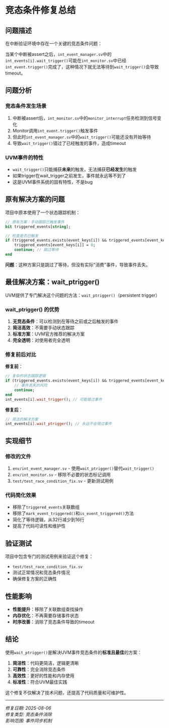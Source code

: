# 竞态条件修复总结

## 问题描述

在中断验证环境中存在一个关键的竞态条件问题：

当某个中断被assert之后，`int_event_manager.sv`中的`int_events[i].wait_trigger()`可能在`int_monitor.sv`中已经`int_event.trigger()`完成了，这种情况下就无法等待到`wait_trigger()`会导致timeout。

## 问题分析

### 竞态条件发生场景
1. 中断被assert后，`int_monitor.sv`中的`monitor_interrupt`任务检测到信号变化
2. Monitor调用`int_event.trigger()`触发事件
3. 但此时`int_event_manager.sv`中的`wait_trigger()`可能还没有开始等待
4. 导致`wait_trigger()`错过了已经触发的事件，造成timeout

### UVM事件的特性
- `wait_trigger()`只能捕获**未来**的触发，无法捕获**已经发生**的触发
- 如果trigger在wait_trigger之前发生，事件就永远等不到了
- 这是UVM事件系统的固有特性，不是bug

## 原有解决方案的问题

项目中原本使用了一个状态跟踪机制：

```systemverilog
// 原有方案：手动跟踪已触发事件
bit triggered_events[string];

// 检查是否已触发
if (triggered_events.exists(event_keys[i]) && triggered_events[event_keys[i]]) begin
    triggered_events[event_keys[i]] = 0;
    continue; // 跳过等待
end
```

**问题**：这种方案只是跳过了等待，但没有实际"消费"事件，导致事件丢失。

## 最佳解决方案：wait_ptrigger()

UVM提供了专门解决这个问题的方法：`wait_ptrigger()`（persistent trigger）

### wait_ptrigger() 的优势
1. **无竞态条件**：可以检测到在等待之前或之后触发的事件
2. **简洁高效**：不需要手动状态跟踪
3. **标准方案**：UVM官方推荐的解决方案
4. **完全透明**：对使用者完全透明

### 修复前后对比

**修复前**：
```systemverilog
// 复杂的状态跟踪逻辑
if (triggered_events.exists(event_keys[i]) && triggered_events[event_keys[i]]) begin
    // 事件丢失的风险
    continue;
end
int_events[i].wait_trigger(); // 可能错过事件
```

**修复后**：
```systemverilog
// 简洁的解决方案
int_events[i].wait_ptrigger(); // 永远不会错过事件
```

## 实现细节

### 修改的文件
1. `env/int_event_manager.sv` - 使用`wait_ptrigger()`替代`wait_trigger()`
2. `env/int_monitor.sv` - 移除不必要的状态标记调用
3. `test/test_race_condition_fix.sv` - 更新测试用例

### 代码简化效果
- 移除了`triggered_events`关联数组
- 移除了`mark_event_triggered()`和`is_event_triggered()`方法
- 简化了等待逻辑，从32行减少到16行
- 提高了代码可读性和维护性

## 验证测试

项目中包含专门的测试用例来验证这个修复：
- `test/test_race_condition_fix.sv`
- 测试正常情况和竞态条件情况
- 确保修复方案的正确性

## 性能影响

- **性能提升**：移除了关联数组查找操作
- **内存优化**：不再需要存储事件状态
- **时序改善**：消除了竞态条件导致的timeout

## 结论

使用`wait_ptrigger()`是解决UVM事件竞态条件的**标准且最佳**的方案：

1. **简洁性**：代码更简洁，逻辑更清晰
2. **可靠性**：完全消除竞态条件
3. **高效性**：更好的性能和内存使用
4. **标准性**：符合UVM最佳实践

这个修复不仅解决了技术问题，还提高了代码质量和可维护性。

---
*修复日期: 2025-08-06*  
*修复类型: 竞态条件消除*  
*影响范围: 事件同步机制*
